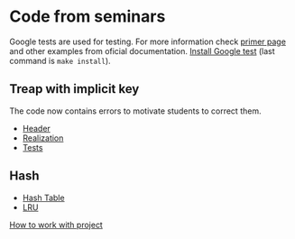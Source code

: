 # Code from seminars

Google tests are used for testing. For more information check [primer page](https://google.github.io/googletest/primer.html) and other examples from oficial documentation. [Install Google test](https://github.com/google/googletest/blob/main/googletest/README.md) (last command is `make install`).

## Treap with implicit key

The code now contains errors to motivate students to correct them.

* [Header](./Treap/TreapWithImplicitkey.hpp)
* [Realization](./Treap/TreapWithImplicitkey.cpp)
* [Tests](./Treap/test.cpp)

## Hash

* [Hash Table](./HashTable/include/HashTable.hpp)
* [LRU](./LRU/include/LRU.hpp)


[How to work with project](./docs/description.md)